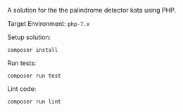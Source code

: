A solution for the the palindrome detector kata using PHP.

Target Environment: `php-7.x`

Setup solution:

```
composer install
```

Run tests:

```
composer run test
```

Lint code:

```
composer run lint
```
